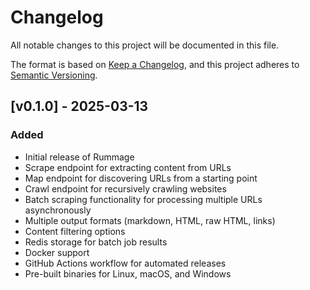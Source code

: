 # Changelog

All notable changes to this project will be documented in this file.

The format is based on [Keep a Changelog](https://keepachangelog.com/en/1.0.0/),
and this project adheres to [Semantic Versioning](https://semver.org/spec/v2.0.0.html).

## [v0.1.0] - 2025-03-13

### Added
- Initial release of Rummage
- Scrape endpoint for extracting content from URLs
- Map endpoint for discovering URLs from a starting point
- Crawl endpoint for recursively crawling websites
- Batch scraping functionality for processing multiple URLs asynchronously
- Multiple output formats (markdown, HTML, raw HTML, links)
- Content filtering options
- Redis storage for batch job results
- Docker support
- GitHub Actions workflow for automated releases
- Pre-built binaries for Linux, macOS, and Windows
